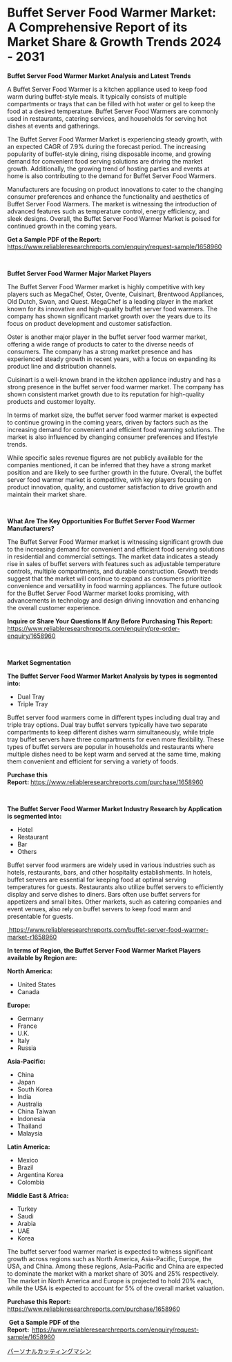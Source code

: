 <p><h1>Buffet Server Food Warmer Market: A Comprehensive Report of its Market Share & Growth Trends 2024 - 2031</h1></p><p><strong>Buffet Server Food Warmer Market Analysis and Latest Trends</strong></p>
<p><p>A Buffet Server Food Warmer is a kitchen appliance used to keep food warm during buffet-style meals. It typically consists of multiple compartments or trays that can be filled with hot water or gel to keep the food at a desired temperature. Buffet Server Food Warmers are commonly used in restaurants, catering services, and households for serving hot dishes at events and gatherings.</p><p>The Buffet Server Food Warmer Market is experiencing steady growth, with an expected CAGR of 7.9% during the forecast period. The increasing popularity of buffet-style dining, rising disposable income, and growing demand for convenient food serving solutions are driving the market growth. Additionally, the growing trend of hosting parties and events at home is also contributing to the demand for Buffet Server Food Warmers.</p><p>Manufacturers are focusing on product innovations to cater to the changing consumer preferences and enhance the functionality and aesthetics of Buffet Server Food Warmers. The market is witnessing the introduction of advanced features such as temperature control, energy efficiency, and sleek designs. Overall, the Buffet Server Food Warmer Market is poised for continued growth in the coming years.</p></p>
<p><strong>Get a Sample PDF of the Report:&nbsp;</strong> <a href="https://www.reliableresearchreports.com/enquiry/request-sample/1658960">https://www.reliableresearchreports.com/enquiry/request-sample/1658960</a></p>
<p>&nbsp;</p>
<p><strong>Buffet Server Food Warmer Major Market Players</strong></p>
<p><p>The Buffet Server Food Warmer market is highly competitive with key players such as MegaChef, Oster, Ovente, Cuisinart, Brentwood Appliances, Old Dutch, Swan, and Quest. MegaChef is a leading player in the market known for its innovative and high-quality buffet server food warmers. The company has shown significant market growth over the years due to its focus on product development and customer satisfaction.</p><p>Oster is another major player in the buffet server food warmer market, offering a wide range of products to cater to the diverse needs of consumers. The company has a strong market presence and has experienced steady growth in recent years, with a focus on expanding its product line and distribution channels.</p><p>Cuisinart is a well-known brand in the kitchen appliance industry and has a strong presence in the buffet server food warmer market. The company has shown consistent market growth due to its reputation for high-quality products and customer loyalty.</p><p>In terms of market size, the buffet server food warmer market is expected to continue growing in the coming years, driven by factors such as the increasing demand for convenient and efficient food warming solutions. The market is also influenced by changing consumer preferences and lifestyle trends.</p><p>While specific sales revenue figures are not publicly available for the companies mentioned, it can be inferred that they have a strong market position and are likely to see further growth in the future. Overall, the buffet server food warmer market is competitive, with key players focusing on product innovation, quality, and customer satisfaction to drive growth and maintain their market share.</p></p>
<p>&nbsp;</p>
<p><strong>What Are The Key Opportunities For Buffet Server Food Warmer Manufacturers?</strong></p>
<p><p>The Buffet Server Food Warmer market is witnessing significant growth due to the increasing demand for convenient and efficient food serving solutions in residential and commercial settings. The market data indicates a steady rise in sales of buffet servers with features such as adjustable temperature controls, multiple compartments, and durable construction. Growth trends suggest that the market will continue to expand as consumers prioritize convenience and versatility in food warming appliances. The future outlook for the Buffet Server Food Warmer market looks promising, with advancements in technology and design driving innovation and enhancing the overall customer experience.</p></p>
<p><strong>Inquire or Share Your Questions If Any Before Purchasing This Report:</strong> <a href="https://www.reliableresearchreports.com/enquiry/pre-order-enquiry/1658960">https://www.reliableresearchreports.com/enquiry/pre-order-enquiry/1658960</a></p>
<p>&nbsp;</p>
<p><strong>Market Segmentation</strong></p>
<p><strong>The Buffet Server Food Warmer Market Analysis by types is segmented into:</strong></p>
<p><ul><li>Dual Tray</li><li>Triple Tray</li></ul></p>
<p><p>Buffet server food warmers come in different types including dual tray and triple tray options. Dual tray buffet servers typically have two separate compartments to keep different dishes warm simultaneously, while triple tray buffet servers have three compartments for even more flexibility. These types of buffet servers are popular in households and restaurants where multiple dishes need to be kept warm and served at the same time, making them convenient and efficient for serving a variety of foods.</p></p>
<p><strong>Purchase this Report:&nbsp;</strong><a href="https://www.reliableresearchreports.com/purchase/1658960">https://www.reliableresearchreports.com/purchase/1658960</a></p>
<p>&nbsp;</p>
<p><strong>The Buffet Server Food Warmer Market Industry Research by Application is segmented into:</strong></p>
<p><ul><li>Hotel</li><li>Restaurant</li><li>Bar</li><li>Others</li></ul></p>
<p><p>Buffet server food warmers are widely used in various industries such as hotels, restaurants, bars, and other hospitality establishments. In hotels, buffet servers are essential for keeping food at optimal serving temperatures for guests. Restaurants also utilize buffet servers to efficiently display and serve dishes to diners. Bars often use buffet servers for appetizers and small bites. Other markets, such as catering companies and event venues, also rely on buffet servers to keep food warm and presentable for guests.</p></p>
<p><a href="https://www.reliableresearchreports.com/buffet-server-food-warmer-market-r1658960">&nbsp;https://www.reliableresearchreports.com/buffet-server-food-warmer-market-r1658960</a></p>
<p><strong>In terms of Region, the Buffet Server Food Warmer Market Players available by Region are:</strong></p>
<p>
    <p> <strong> North America: </strong>
        <ul>
            <li>United States</li>
            <li>Canada</li>
        </ul>
        </p> 
    <p> <strong> Europe: </strong>
        <ul>
            <li>Germany</li>
            <li>France</li>
            <li>U.K.</li>
            <li>Italy</li>
            <li>Russia</li>
        </ul>
        </p> 
    <p> <strong> Asia-Pacific: </strong>
        <ul>
            <li>China</li>
            <li>Japan</li>
            <li>South Korea</li>
            <li>India</li>
            <li>Australia</li>
            <li>China Taiwan</li>
            <li>Indonesia</li>
            <li>Thailand</li>
            <li>Malaysia</li>
        </ul>
        </p> 
    <p> <strong> Latin America: </strong>
        <ul>
            <li>Mexico</li>
            <li>Brazil</li>
            <li>Argentina Korea</li>
            <li>Colombia</li>
        </ul>
        </p> 
    <p> <strong> Middle East & Africa: </strong>
        <ul>
            <li>Turkey</li>
            <li>Saudi</li>
            <li>Arabia</li>
            <li>UAE</li>
            <li>Korea</li>
        </ul>
    </p>
    </p>
<p><p>The buffet server food warmer market is expected to witness significant growth across regions such as North America, Asia-Pacific, Europe, the USA, and China. Among these regions, Asia-Pacific and China are expected to dominate the market with a market share of 30% and 25% respectively. The market in North America and Europe is projected to hold 20% each, while the USA is expected to account for 5% of the overall market valuation.</p></p>
<p><strong>Purchase this Report: </strong><a href="https://www.reliableresearchreports.com/purchase/1658960">https://www.reliableresearchreports.com/purchase/1658960</a></p>
<p>&nbsp;<strong>Get a Sample PDF of the Report:&nbsp;&nbsp;</strong><a href="https://www.reliableresearchreports.com/enquiry/request-sample/1658960">https://www.reliableresearchreports.com/enquiry/request-sample/1658960</a></p>
<p><strong></strong></p>
<p><p><a href="https://github.com/schmahlson/Market-Research-Report-List-1/blob/main/328857328264.md">パーソナルカッティングマシン</a></p></p>